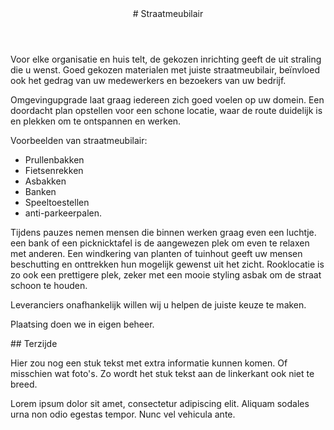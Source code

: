 <article class="regular">
<header>
# Straatmeubilair
</header>
<section>
Voor elke organisatie en huis telt, de gekozen inrichting geeft de uit straling die u wenst. Goed gekozen materialen met juiste straatmeubilair, beïnvloed ook het gedrag van uw medewerkers en bezoekers van uw bedrijf.

Omgevingupgrade laat graag iedereen zich goed voelen op uw domein. Een doordacht plan opstellen voor een schone locatie, waar de route duidelijk is en plekken om te ontspannen en werken.

Voorbeelden van straatmeubilair: 

* Prullenbakken
* Fietsenrekken
* Asbakken
* Banken
* Speeltoestellen
* anti-parkeerpalen.

Tijdens pauzes nemen mensen die binnen werken graag even een luchtje. een bank of een picknicktafel is de aangewezen plek om even te relaxen met anderen. Een windkering van planten of tuinhout geeft uw mensen beschutting en onttrekken hun mogelijk gewenst uit het zicht. Rooklocatie is zo ook een prettigere plek, zeker met een mooie styling asbak om de straat schoon te houden.

Leveranciers onafhankelijk willen wij u helpen de juiste keuze te maken.

Plaatsing doen we in eigen beheer.
</section>
</article>
<aside>
## Terzijde

Hier zou nog een stuk tekst met extra informatie kunnen komen. Of misschien wat foto's. Zo wordt het stuk tekst aan de linkerkant ook niet te breed.

Lorem ipsum dolor sit amet, consectetur adipiscing elit. Aliquam sodales urna non odio egestas tempor. Nunc vel vehicula ante.
</aside>